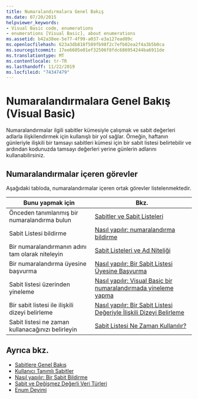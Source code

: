 ```yaml
---
title: Numaralandırmalara Genel Bakış
ms.date: 07/20/2015
helpviewer_keywords:
- Visual Basic code, enumerations
- enumerations [Visual Basic], about enumerations
ms.assetid: b42a38ee-5e77-4f99-a037-e3a127ead89c
ms.openlocfilehash: 623a3db818f589fb98f2c7efb02ea2f4a3b5b0ca
ms.sourcegitcommit: 17ee6605e01ef32506f8fdc686954244ba6911de
ms.translationtype: MT
ms.contentlocale: tr-TR
ms.lasthandoff: 11/22/2019
ms.locfileid: "74347479"
---
```

# <a name="enumerations-overview-visual-basic"></a>Numaralandırmalara Genel Bakış (Visual Basic)
Numaralandırmalar ilgili sabitler kümesiyle çalışmak ve sabit değerleri adlarla ilişkilendirmek için kullanışlı bir yol sağlar. Örneğin, haftanın günleriyle ilişkili bir tamsayı sabitleri kümesi için bir sabit listesi belirtebilir ve ardından kodunuzda tamsayı değerleri yerine günlerin adlarını kullanabilirsiniz.  
  
## <a name="tasks-involving-enumerations"></a>Numaralandırmalar içeren görevler  
 Aşağıdaki tabloda, numaralandırmalar içeren ortak görevler listelenmektedir.  
  
|Bunu yapmak için|Bkz.|  
|----------------|---------|  
|Önceden tanımlanmış bir numaralandırma bulun|[Sabitler ve Sabit Listeleri](../../../../visual-basic/language-reference/constants-and-enumerations.md)|  
|Sabit Listesi bildirme|[Nasıl yapılır: numaralandırma bildirme](../../../../visual-basic/programming-guide/language-features/constants-enums/how-to-declare-enumerations.md)|  
|Bir numaralandırmanın adını tam olarak niteleyin|[Sabit Listeleri ve Ad Niteliği](../../../../visual-basic/programming-guide/language-features/constants-enums/enumerations-and-name-qualification.md)|  
|Bir numaralandırma üyesine başvurma|[Nasıl yapılır: Bir Sabit Listesi Üyesine Başvurma](../../../../visual-basic/programming-guide/language-features/constants-enums/how-to-refer-to-an-enumeration-member.md)|  
|Sabit listesi üzerinden yineleme|[Nasıl yapılır: Visual Basic bir numaralandırmada yineleme yapma](../../../../visual-basic/programming-guide/language-features/constants-enums/how-to-iterate-through-an-enumeration.md)|  
|Bir sabit listesi ile ilişkili dizeyi belirleme|[Nasıl yapılır: Bir Sabit Listesi Değeriyle İlişkili Dizeyi Belirleme](../../../../visual-basic/programming-guide/language-features/constants-enums/how-to-determine-the-string-associated-with-an-enumeration-value.md)|  
|Sabit listesi ne zaman kullanacağınızı belirleyin|[Sabit Listesi Ne Zaman Kullanılır?](../../../../visual-basic/programming-guide/language-features/constants-enums/when-to-use-an-enumeration.md)|  
  
## <a name="see-also"></a>Ayrıca bkz.

- [Sabitlere Genel Bakış](../../../../visual-basic/programming-guide/language-features/constants-enums/constants-overview.md)
- [Kullanıcı Tanımlı Sabitler](../../../../visual-basic/programming-guide/language-features/constants-enums/user-defined-constants.md)
- [Nasıl yapılır: Bir Sabit Bildirme](../../../../visual-basic/programming-guide/language-features/constants-enums/how-to-declare-a-constant.md)
- [Sabit ve Değişmez Değerli Veri Türleri](../../../../visual-basic/programming-guide/language-features/constants-enums/constant-and-literal-data-types.md)
- [Enum Deyimi](../../../../visual-basic/language-reference/statements/enum-statement.md)
